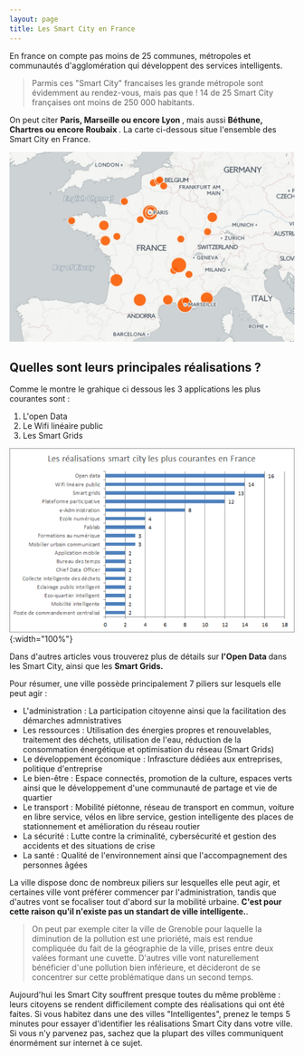```yaml
---
layout: page
title: Les Smart City en France
---
```


En france on compte pas moins de 25 communes, métropoles et communautés d'agglomération qui développent des services 
intelligents. 

> Parmis ces "Smart City" francaises les grande métropole sont évidemment au rendez-vous, mais pas que ! 14 de 25 Smart
City françaises ont moins de 250 000 habitants.

On peut citer <strong> Paris, Marseille ou encore Lyon </strong>, mais aussi <strong> Béthune, Chartres ou encore Roubaix </strong>. La carte ci-dessous situe l'ensemble des Smart City en France.

![Carte France](/Images/Carte_France.jpg/)

## Quelles sont leurs principales réalisations ?

Comme le montre le grahique ci dessous les 3 applications les plus courantes sont :
1. L'open Data 
2. Le Wifi linéaire public 
3. Les Smart Grids

![France Réalisation](/Images/France.png){:width="100%"}

Dans d'autres articles vous trouverez plus de détails sur <strong> l'Open Data </strong >dans les Smart City, ainsi que les <strong >Smart Grids. </strong>

Pour résumer, une ville possède principalement 7 piliers sur lesquels elle peut agir :
* L'administration : La participation citoyenne ainsi que la facilitation des démarches admnistratives
* Les ressources : Utilisation des énergies propres et renouvelables, traitement des déchets, utilisation de l'eau, 
réduction de la consommation énergétique et optimisation du réseau (Smart Grids)
* Le développement économique : Infrascture dédiées aux entreprises, politique d'entreprise 
* Le bien-être : Espace connectés, promotion de la culture, espaces verts ainsi que le développement d'une 
communauté de partage et vie de quartier
* Le transport : Mobilité piétonne, réseau de transport en commun, voiture en libre service, vélos en libre service,
gestion intelligente des places de stationnement et amélioration du réseau routier
* La sécurité : Lutte contre la criminalité, cybersécurité et gestion des accidents et des situations de crise
* La santé : Qualité de l'environnement ainsi que l'accompagnement des personnes âgées

La ville dispose donc de nombreux piliers sur lesquelles elle peut agir, et certaines ville vont préférer commencer
par l'administration, tandis que d'autres vont se focaliser tout d'abord sur la mobilité urbaine. <strong>C'est pour cette
raison qu'il n'existe pas un standart de ville intelligente.</strong>.

>On peut par exemple citer la ville de Grenoble pour laquelle la diminution de la pollution est une prioriété, mais est rendue compliquée du fait de la géographie de la ville, prises
entre deux valées formant une cuvette. D'autres ville vont naturellement bénéficier d'une pollution bien inférieure, et 
décideront de se concentrer sur cette problématique dans un second temps. 

Aujourd'hui les Smart City souffrent presque toutes du même problème : leurs citoyens se rendent difficilement compte des 
réalisations qui ont été faites. Si vous habitez dans une des villes "Intelligentes", prenez le temps 5 minutes pour essayer d'identifier les réalisations Smart City dans votre ville. Si vous n'y parvenez pas, sachez que la plupart des villes communiquent énormément
sur internet à ce sujet. 



